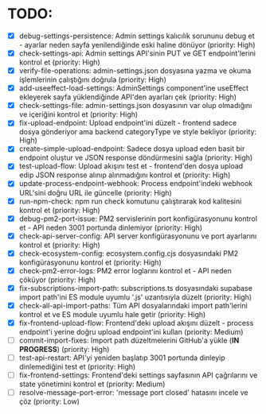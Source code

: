 # TODO:

- [x] debug-settings-persistence: Admin settings kalıcılık sorununu debug et - ayarlar neden sayfa yenilendiğinde eski haline dönüyor (priority: High)
- [x] check-settings-api: Admin settings API'sinin PUT ve GET endpoint'lerini kontrol et (priority: High)
- [x] verify-file-operations: admin-settings.json dosyasına yazma ve okuma işlemlerinin çalıştığını doğrula (priority: High)
- [x] add-useeffect-load-settings: AdminSettings component'ine useEffect ekleyerek sayfa yüklendiğinde API'den ayarları çek (priority: High)
- [x] check-settings-file: admin-settings.json dosyasının var olup olmadığını ve içeriğini kontrol et (priority: High)
- [x] fix-upload-endpoint: Upload endpoint'ini düzelt - frontend sadece dosya gönderiyor ama backend categoryType ve style bekliyor (priority: High)
- [x] create-simple-upload-endpoint: Sadece dosya upload eden basit bir endpoint oluştur ve JSON response döndürmesini sağla (priority: High)
- [x] test-upload-flow: Upload akışını test et - frontend'den dosya upload edip JSON response alınıp alınmadığını kontrol et (priority: High)
- [x] update-process-endpoint-webhook: Process endpoint'indeki webhook URL'sini doğru URL ile güncelle (priority: High)
- [x] run-npm-check: npm run check komutunu çalıştırarak kod kalitesini kontrol et (priority: High)
- [x] debug-pm2-port-issue: PM2 servislerinin port konfigürasyonunu kontrol et - API neden 3001 portunda dinlemiyor (priority: High)
- [x] check-api-server-config: API server konfigürasyonunu ve port ayarlarını kontrol et (priority: High)
- [x] check-ecosystem-config: ecosystem.config.cjs dosyasındaki PM2 konfigürasyonunu kontrol et (priority: High)
- [x] check-pm2-error-logs: PM2 error loglarını kontrol et - API neden çöküyor (priority: High)
- [x] fix-subscriptions-import-path: subscriptions.ts dosyasındaki supabase import path'ini ES module uyumlu '.js' uzantısıyla düzelt (priority: High)
- [x] check-all-api-import-paths: Tüm API dosyalarındaki import path'lerini kontrol et ve ES module uyumlu hale getir (priority: High)
- [x] fix-frontend-upload-flow: Frontend'deki upload akışını düzelt - process endpoint'i yerine doğru upload endpoint'ini kullan (priority: Medium)
- [ ] commit-import-fixes: Import path düzeltmelerini GitHub'a yükle (**IN PROGRESS**) (priority: High)
- [ ] test-api-restart: API'yi yeniden başlatıp 3001 portunda dinleyip dinlemediğini test et (priority: High)
- [ ] fix-frontend-settings: Frontend'deki settings sayfasının API çağrılarını ve state yönetimini kontrol et (priority: Medium)
- [ ] resolve-message-port-error: 'message port closed' hatasını incele ve çöz (priority: Low)
